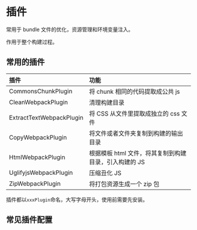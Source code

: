 # 插件

常用于 bundle 文件的优化，资源管理和环境变量注入。

作用于整个构建过程。

## 常用的插件

| 插件                     | 功能                                                  |
| :----------------------- | :---------------------------------------------------- |
| CommonsChunkPlugin       | 将 chunk 相同的代码提取成公共 js                      |
| CleanWebpackPlugin       | 清理构建目录                                          |
| ExtractTextWebpackPlugin | 将 CSS 从文件里提取成独立的 css 文件                  |
| CopyWebpackPlugin        | 将文件或者文件夹复制到构建的输出目录                  |
| HtmlWebpackPlugin        | 根据模板 html 文件，将其复制到构建目录，引入构建的 JS |
| UglifyjsWebpackPlugin    | 压缩丑化 JS                                           |
| ZipWebpackPlugin         | 将打包资源生成一个 zip 包                             |

插件都以`xxxPlugin`命名，大写字母开头，使用前需要先安装。

## 常见插件配置
